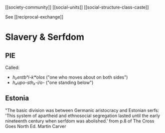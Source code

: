 [[society-community]]
[[social-units]]
[[social-structure-class-caste]]

See [[reciprocal-exchange]]


# Slavery & Serfdom
## PIE
Called:
- *h₂entbʰi-kʷolos* ("one who moves about on both sides")
- *h₄upo-sth₂-i/o-* ("one standing below")
## Estonia
"The basic division was between Germanic aristocracy and Estonian serfs: 'This system of apartheid and ethnosocial segregation lasted until the early nineteenth century when serfdom was abolished.’ from p.8 of The Cross Goes North Ed. Martin Carver